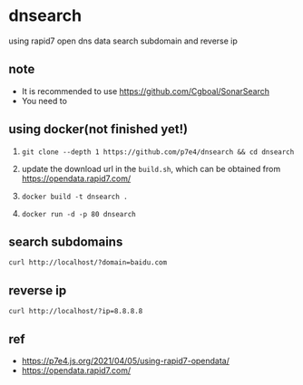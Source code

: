 # dnsearch

using rapid7 open dns data search subdomain and reverse ip

## note
+ It is recommended to use https://github.com/Cgboal/SonarSearch
+ You need to 

## using docker(not finished yet!)

1. `git clone --depth 1 https://github.com/p7e4/dnsearch && cd dnsearch`

2. update the download url in the `build.sh`, which can be obtained from https://opendata.rapid7.com/

3. `docker build -t dnsearch .`

4. `docker run -d -p 80 dnsearch`


## search subdomains

`curl http://localhost/?domain=baidu.com`

## reverse ip

`curl http://localhost/?ip=8.8.8.8`


## ref

- https://p7e4.js.org/2021/04/05/using-rapid7-opendata/
- https://opendata.rapid7.com/

